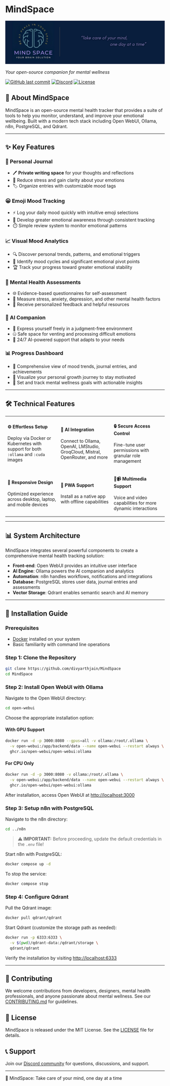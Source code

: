 
# MindSpace


![MindSpace Logo](https://raw.githubusercontent.com/divyarthjain/MindSpace/main/assets/logo.png)

*Your open-source companion for mental wellness*

[![GitHub last commit](https://img.shields.io/github/last-commit/divyarthjain/MindSpace?color=red)](https://github.com/divyarthjain/MindSpace/commits/main)
[![Discord](https://img.shields.io/badge/Discord-MindSpace-purple?logo=discord&logoColor=white)](https://discord.gg/AhGmsrzfUx)
[![License](https://img.shields.io/badge/license-MIT-blue.svg)](LICENSE)


## 🧠 About MindSpace

MindSpace is an open-source mental health tracker that provides a suite of tools to help you monitor, understand, and improve your emotional wellbeing. Built with a modern tech stack including Open WebUI, Ollama, n8n, PostgreSQL, and Qdrant.

---

## ✨ Key Features

### 📔 Personal Journal
- 🖊️ **Private writing space** for your thoughts and reflections
- 🌈 Reduce stress and gain clarity about your emotions
- 🏷️ Organize entries with customizable mood tags

### 😀 Emoji Mood Tracking
- ⚡ Log your daily mood quickly with intuitive emoji selections
- 🌱 Develop greater emotional awareness through consistent tracking
- ⏱️ Simple review system to monitor emotional patterns

### 📈 Visual Mood Analytics
- 🔍 Discover personal trends, patterns, and emotional triggers
- 🎢 Identify mood cycles and significant emotional pivot points
- 🏆 Track your progress toward greater emotional stability

### 📝 Mental Health Assessments
- 🌐 Evidence-based questionnaires for self-assessment
- 🤔 Measure stress, anxiety, depression, and other mental health factors
- 🚀 Receive personalized feedback and helpful resources

### 🤖 AI Companion
- 💬 Express yourself freely in a judgment-free environment
- 🤐 Safe space for venting and processing difficult emotions
- 🤗 24/7 AI-powered support that adapts to your needs

### 📊 Progress Dashboard
- 🏅 Comprehensive view of mood trends, journal entries, and achievements
- 🌟 Visualize your personal growth journey to stay motivated
- 🎯 Set and track mental wellness goals with actionable insights

---

## 🛠️ Technical Features

<table>
  <tr>
    <td width="33%">
      <h4>⚙️ Effortless Setup</h4>
      <p>Deploy via Docker or Kubernetes with support for both <code>:ollama</code> and <code>:cuda</code> images</p>
    </td>
    <td width="33%">
      <h4>🔗 AI Integration</h4>
      <p>Connect to Ollama, OpenAI, LMStudio, GroqCloud, Mistral, OpenRouter, and more</p>
    </td>
    <td width="33%">
      <h4>🔒 Secure Access Control</h4>
      <p>Fine-tune user permissions with granular role management</p>
    </td>
  </tr>
  <tr>
    <td width="33%">
      <h4>📱 Responsive Design</h4>
      <p>Optimized experience across desktop, laptop, and mobile devices</p>
    </td>
    <td width="33%">
      <h4>📱 PWA Support</h4>
      <p>Install as a native app with offline capabilities</p>
    </td>
    <td width="33%">
      <h4>🎤📹 Multimedia Support</h4>
      <p>Voice and video capabilities for more dynamic interactions</p>
    </td>
  </tr>
</table>

---

## 📊 System Architecture

MindSpace integrates several powerful components to create a comprehensive mental health tracking solution:

- **Front-end**: Open WebUI provides an intuitive user interface
- **AI Engine**: Ollama powers the AI companion and analytics
- **Automation**: n8n handles workflows, notifications and integrations
- **Database**: PostgreSQL stores user data, journal entries and assessments
- **Vector Storage**: Qdrant enables semantic search and AI memory

---

## 🚀 Installation Guide

### Prerequisites

- [Docker](https://docs.docker.com/get-docker/) installed on your system
- Basic familiarity with command line operations

### Step 1: Clone the Repository

```bash
git clone https://github.com/divyarthjain/MindSpace
cd MindSpace
```

### Step 2: Install Open WebUI with Ollama

Navigate to the Open WebUI directory:

```bash
cd open-webui
```

Choose the appropriate installation option:

#### With GPU Support
```bash
docker run -d -p 3000:8080 --gpus=all -v ollama:/root/.ollama \
  -v open-webui:/app/backend/data --name open-webui --restart always \
  ghcr.io/open-webui/open-webui:ollama
```

#### For CPU Only
```bash
docker run -d -p 3000:8080 -v ollama:/root/.ollama \
  -v open-webui:/app/backend/data --name open-webui --restart always \
  ghcr.io/open-webui/open-webui:ollama
```

After installation, access Open WebUI at [http://localhost:3000](http://localhost:3000)

### Step 3: Setup n8n with PostgreSQL

Navigate to the n8n directory:

```bash
cd ../n8n
```

> **⚠️ IMPORTANT:** Before proceeding, update the default credentials in the `.env` file!

Start n8n with PostgreSQL:

```bash
docker compose up -d
```

To stop the service:

```bash
docker compose stop
```

### Step 4: Configure Qdrant

Pull the Qdrant image:

```bash
docker pull qdrant/qdrant
```

Start Qdrant (customize the storage path as needed):

```bash
docker run -p 6333:6333 \
  -v $(pwd)/qdrant-data:/qdrant/storage \
  qdrant/qdrant
```

Verify the installation by visiting [http://localhost:6333](http://localhost:6333)

---

## 🤝 Contributing

We welcome contributions from developers, designers, mental health professionals, and anyone passionate about mental wellness. See our [CONTRIBUTING.md](CONTRIBUTING.md) for guidelines.

## 📜 License

MindSpace is released under the MIT License. See the [LICENSE](LICENSE) file for details.

## 📞 Support

Join our [Discord community](https://discord.gg/AhGmsrzfUx) for questions, discussions, and support.

---

🧠 MindSpace: Take care of your mind, one day at a time
